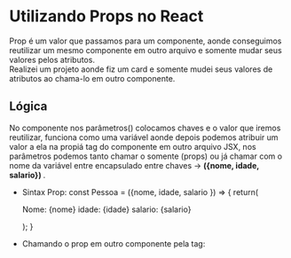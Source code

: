 # Utilizando Props no React

Prop é um valor que passamos para um componente, aonde conseguimos reutilizar um mesmo componente em outro arquivo e somente mudar seus valores pelos atributos.<br>
Realizei um projeto aonde fiz um card e somente mudei seus valores de atributos ao chama-lo em outro componente.

## Lógica

No componente nos parâmetros() colocamos chaves e o valor que iremos reutilizar, funciona como uma variável aonde depois podemos atribuir um valor a ela na propiá tag do componente em outro arquivo JSX, nos parâmetros podemos tanto chamar o somente (props) ou já chamar com o nome da variável entre encapsulado entre chaves -> <strong> ({nome, idade, salario}) </strong>.<br>

- Sintax Prop: const Pessoa = ({nome, idade, salario }) => {
	return(
		<div>
			<p>Nome: {nome} idade: {idade} salario: {salario}</p>
		</div>
	);
}

- Chamando o prop em outro componente pela tag: <Pessoa nome="Gabriel" idade="22" salario="9999"/>
